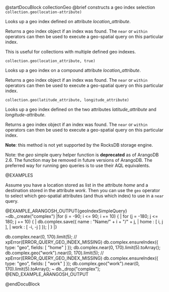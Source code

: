 
@startDocuBlock collectionGeo
@brief constructs a geo index selection
`collection.geo(location-attribute)`

Looks up a geo index defined on attribute *location_attribute*.

Returns a geo index object if an index was found. The `near` or
`within` operators can then be used to execute a geo-spatial query on
this particular index.

This is useful for collections with multiple defined geo indexes.

`collection.geo(location_attribute, true)`

Looks up a geo index on a compound attribute *location_attribute*.

Returns a geo index object if an index was found. The `near` or
`within` operators can then be used to execute a geo-spatial query on
this particular index.

`collection.geo(latitude_attribute, longitude_attribute)`

Looks up a geo index defined on the two attributes *latitude_attribute*
and *longitude-attribute*.

Returns a geo index object if an index was found. The `near` or
`within` operators can then be used to execute a geo-spatial query on
this particular index.

**Note**: this method is not yet supported by the RocksDB storage engine.

Note: the *geo* simple query helper function is **deprecated** as of ArangoDB
2.6. The function may be removed in future versions of ArangoDB. The preferred
way for running geo queries is to use their AQL equivalents.

@EXAMPLES

Assume you have a location stored as list in the attribute *home*
and a destination stored in the attribute *work*. Then you can use the
`geo` operator to select which geo-spatial attributes (and thus which
index) to use in a `near` query.

@EXAMPLE_ARANGOSH_OUTPUT{geoIndexSimpleQuery}
~db._create("complex")
|for (i = -90;  i <= 90;  i += 10) {
|  for (j = -180;  j <= 180;  j += 10) {
|    db.complex.save({ name : "Name/" + i + "/" + j,
|                      home : [ i, j ],
|                      work : [ -i, -j ] });
|  }
|}

 db.complex.near(0, 170).limit(5); // xpError(ERROR_QUERY_GEO_INDEX_MISSING)
 db.complex.ensureIndex({ type: "geo", fields: [ "home" ] });
 db.complex.near(0, 170).limit(5).toArray();
 db.complex.geo("work").near(0, 170).limit(5); // xpError(ERROR_QUERY_GEO_INDEX_MISSING)
 db.complex.ensureIndex({ type: "geo", fields: [ "work" ] });
 db.complex.geo("work").near(0, 170).limit(5).toArray();
~ db._drop("complex");
@END_EXAMPLE_ARANGOSH_OUTPUT


@endDocuBlock
